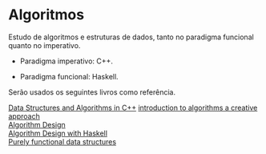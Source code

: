 # Algoritmos

Estudo de algoritmos e estruturas de dados, tanto no paradigma funcional quanto no imperativo.

- Paradigma imperativo: C++.

- Paradigma funcional: Haskell.

Serão usados os seguintes livros como referência.

[Data Structures and Algorithms in C++](https://www.amazon.com.br/Data-Structures-Algorithms-Adam-Drozdek/dp/1133608426)
[introduction to algorithms a creative approach](https://www.amazon.com/exec/obidos/ASIN/0201120372/acmorg-20)<br>
[Algorithm Design](https://www.amazon.com/Algorithm-Design-Jon-Kleinberg/dp/0321295358)<br>
[Algorithm Design with Haskell](https://www.amazon.com/Algorithm-Design-Haskell-Richard-Bird/dp/1108491618)<br>
[Purely functional data structures](https://www.amazon.com/Purely-Functional-Data-Structures-Okasaki/dp/0521663504)
